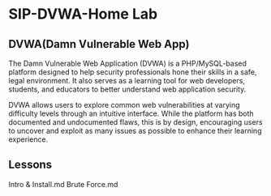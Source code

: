 # SIP-DVWA-Home Lab

## DVWA(Damn Vulnerable Web App)
The Damn Vulnerable Web Application (DVWA) is a PHP/MySQL-based platform designed to help security professionals hone their skills in a safe, legal environment. It also serves as a learning tool for web developers, students, and educators to better understand web application security.

DVWA allows users to explore common web vulnerabilities at varying difficulty levels through an intuitive interface. While the platform has both documented and undocumented flaws, this is by design, encouraging users to uncover and exploit as many issues as possible to enhance their learning experience.

## Lessons
Intro & Install.md
Brute Force.md
